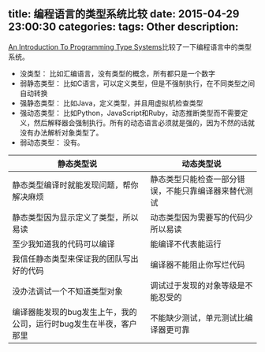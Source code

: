 title: 编程语言的类型系统比较
date: 2015-04-29 23:00:30
categories:
tags: Other
description:
---
[An Introduction To Programming Type Systems](http://www.smashingmagazine.com/2013/04/18/introduction-to-programming-type-systems/)比较了一下编程语言中的类型系统。

- 没类型： 比如汇编语言，没有类型的概念，所有都只是一个数字  
- 弱静态类型： 比如C语言，可以定义类型，但是不强制执行，在不同类型之间自动转换  
- 强静态类型： 比如Java，定义类型，并且用虚拟机检查类型  
- 强动态类型： 比如Python，JavaScript和Ruby，动态推断类型而不需要定义，然后解释器会强制执行。所有的动态语言必须就是强的，因为不然的话就没有办法解析对象类型了。  
- 弱动态类型： 没有。


静态类型说  | 动态类型说
------------- | -------------
静态类型编译时就能发现问题，帮你解决麻烦  | 静态类型只能检查一部分错误，不能只靠编译器来替代测试
静态类型因为显示定义了类型，所以易读  | 动态类型因为需要写的代码少所以易读
至少我知道我的代码可以编译  | 能编译不代表能运行
我信任静态类型来保证我的团队写出好的代码  | 编译器不能阻止你写烂代码
没办法调试一个不知道类型对象  | 调试过于发现的对象等级是不能忍受的
编译器能发现的bug发生上午，我的公司，运行时bug发生在半夜，客户那里  | 不能缺少测试，单元测试比编译器更可靠
